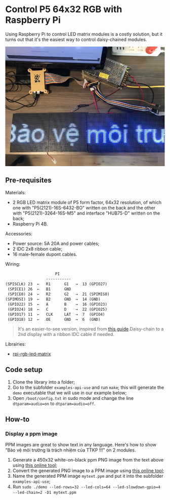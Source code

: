 # Control P5 64x32 RGB with Raspberry Pi

Using Raspberry Pi to control LED matrix modules is a costly solution, but it turns out that it's the easiest way to control daisy-chained modules.

![](img/pi-128x32.jpeg)

## Pre-requisites

Materials:

* 2 RGB LED matrix module of P5 form factor, 64x32 resolution, of which one with "P5(2121)-16S-6432-BO" written on the back and the other with "P5(2121)-3264-16S-M5" and interface "HUB75-D" written on the back;
* Raspberry Pi 4B.

Accessories:

* Power source: 5A 20A and power cables;
* 2 IDC 2x8 ribbon cable;
* 16 male-female dupont cables.

Wiring:

```
                      PI
                  -----------
(SPISCLK) 23  ←   R1      G1   →  13 (GPIO27)
 (SPICE1) 26  ←   B1      GND
 (SPICE0) 24  ←   R2      G2   →  21 (SPIMISO)
(SPIMOSI) 19  ←   B2      GND  →  14 (GND)
 (GPIO22) 15  ←   A       B    →  16 (GPIO23)
 (GPIO24) 18  ←   C       D    →  22 (GPIO25)
 (GPIO17) 11  ←   CLK     LAT  →  7  (GPIO4)
 (GPIO18) 12  ←   OE      GND  →  6  (GND)
```

> It's an easier-to-see version, inspired from [this guide](https://github.com/hzeller/rpi-rgb-led-matrix/blob/master/wiring.md).Daisy-chain to a 2nd display with a ribbon IDC cable if needed.

Librairies:

* [rpi-rgb-led-matrix](https://github.com/hzeller/rpi-rgb-led-matrix/)

## Code setup

1. Clone the library into a folder;
2. Go to the subfolder `examples-api-use` and run `make`; this will generate the `demo` executable that we will use in our example below;
3. Open `/boot/config.txt` in sudo mode and change the line `dtparam=audio=on` to `dtparam=audio=off`.

## How-to

### Display a ppm image

PPM images are great to show text in any language. Here's how to show "Bảo vệ môi trường là trách nhiệm của TTKP !!!" on 2 modules.

1. Generate a 450x32 white-on-black ppm PNG image from the text above using [this online tool](https://text2image.com/);
2. Convert the generated PNG image to a PPM image using [this online tool](https://convertio.co/png-ppm/);
3. Name the generated PPM image `mytext.ppm` and put it into the subfolder `examples-api-use`;
4. Run `sudo ./demo --led-rows=32 --led-cols=64 --led-slowdown-gpio=4 --led-chain=2 -D1 mytext.ppm`
